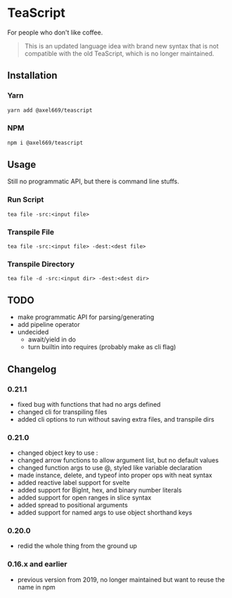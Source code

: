 # TeaScript
For people who don't like coffee.

> This is an updated language idea with brand new syntax that is not compatible
> with the old TeaScript, which is no longer maintained.

## Installation

### Yarn
```bash
yarn add @axel669/teascript
```

### NPM
```bash
npm i @axel669/teascript
```

## Usage
Still no programmatic API, but there is command line stuffs.

### Run Script
```
tea file -src:<input file>
```
### Transpile File
```
tea file -src:<input file> -dest:<dest file>
```
### Transpile Directory
```
tea file -d -src:<input dir> -dest:<dest dir>
```

## TODO
- make programmatic API for parsing/generating
- add pipeline operator
- undecided
    - await/yield in do
    - turn builtin into requires (probably make as cli flag)

## Changelog

### 0.21.1
+ fixed bug with functions that had no args defined
+ changed cli for transpiling files
+ added cli options to run without saving extra files, and transpile dirs

### 0.21.0
+ changed object key to use :
+ changed arrow functions to allow argument list, but no default values
+ changed function args to use @, styled like variable declaration
+ made instance, delete, and typeof into proper ops with neat syntax
+ added reactive label support for svelte
+ added support for BigInt, hex, and binary number literals
+ added support for open ranges in slice syntax
+ added spread to positional arguments
+ added support for named args to use object shorthand keys

### 0.20.0
- redid the whole thing from the ground up

### 0.16.x and earlier
- previous version from 2019, no longer maintained but want to reuse the name
    in npm
